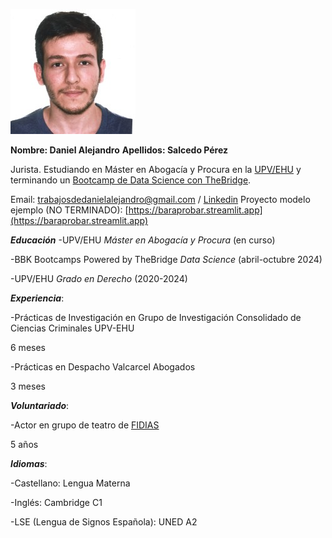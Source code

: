 ![main](/mifotito.jpeg)

**Nombre: Daniel Alejandro** 
**Apellidos: Salcedo Pérez**

Jurista. Estudiando en Máster en Abogacía y Procura en la [UPV/EHU](https://www.ehu.eus/es/web/graduak/grado-derecho-bizkaia) y terminando un [Bootcamp de Data Science con TheBridge](https://bbkbootcamps.thebridge.tech/data-science).

Email: [trabajosdedanielalejandro@gmail.com](trabajosdedanielalejandro@gmail.com) / [Linkedin](https://es.linkedin.com/in/d-alejandro-salcedo-p) 
Proyecto modelo ejemplo (NO TERMINADO): [https://baraprobar.streamlit.app](https://baraprobar.streamlit.app)

***Educación***
  -UPV/EHU *Máster en Abogacía y Procura* (en curso)

  -BBK Bootcamps Powered by TheBridge *Data Science* (abril-octubre 2024)

  -UPV/EHU *Grado en Derecho* (2020-2024)

***Experiencia***:

  -Prácticas de Investigación en Grupo de Investigación Consolidado de Ciencias Criminales UPV-EHU 
  
  6 meses

  -Prácticas en Despacho Valcarcel Abogados
    
  3 meses

***Voluntariado***:

  -Actor en grupo de teatro de [FIDIAS](https://fundacionfidias.org)
  
  5 años

***Idiomas***:

  -Castellano: Lengua Materna
  
  -Inglés: Cambridge C1
  
  -LSE (Lengua de Signos Española): UNED A2  

